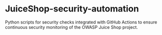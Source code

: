# JuiceShop-security-automation
Python scripts for security checks integrated with GitHub Actions to ensure continuous security monitoring of the OWASP Juice Shop project.

